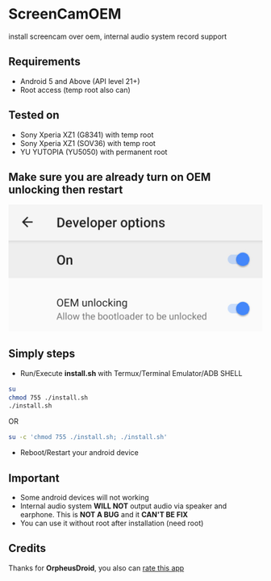 # ScreenCamOEM
install screencam over oem, internal audio system record support

## Requirements
- Android 5 and Above (API level 21+)
- Root access (temp root also can)

## Tested on
- Sony Xperia XZ1 (G8341) with temp root
- Sony Xperia XZ1 (SOV36) with temp root
- YU YUTOPIA (YU5050) with permanent root

## Make sure you are already turn on OEM unlocking then restart
![....](/assets/oemunlock.jpg)

## Simply steps
- Run/Execute **install.sh** with Termux/Terminal Emulator/ADB SHELL
```sh
su
chmod 755 ./install.sh
./install.sh
```
OR
```sh
su -c 'chmod 755 ./install.sh; ./install.sh'
```
- Reboot/Restart your android device

## Important
- Some android devices will not working
- Internal audio system **WILL NOT** output audio via speaker and earphone. This is **NOT A BUG** and it **CAN'T BE FIX**
- You can use it without root after installation (need root)

## Credits
Thanks for **OrpheusDroid**,
you also can [rate this app](https://play.google.com/store/apps/details?id=com.orpheusdroid.screenrecorder)
